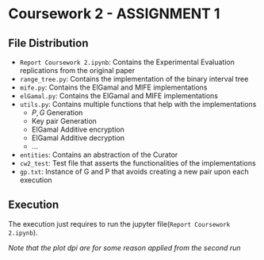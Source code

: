 # Coursework 2 - ASSIGNMENT 1 

## File Distribution

- `Report Coursework 2.ipynb`: Contains the Experimental Evaluation replications from the original paper
- `range_tree.py`: Contains the implementation of the binary interval tree
- `mife.py`: Contains the ElGamal and MIFE implementations
- `elGamal.py`: Contains the ElGamal and MIFE implementations
- `utils.py`: Contains multiple functions that help with the implementations
  - $P, G$ Generation
  - Key pair Generation
  - ElGamal Additive encryption
  - ElGamal Additive decryption
  - ...
- `entities`: Contains an abstraction of the Curator
- `cw2_test`: Test file that asserts the functionalities of the implementations
- `gp.txt`: Instance of G and P that avoids creating a new pair upon each execution

## Execution

The execution just requires to run the jupyter file(`Report Coursework 2.ipynb`). 

*Note that the plot dpi are for some reason applied from the second run*